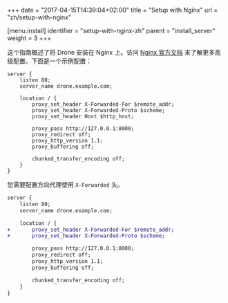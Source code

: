 +++
date = "2017-04-15T14:39:04+02:00"
title = "Setup with Nginx"
url = "zh/setup-with-nginx"

[menu.install]
  identifier = "setup-with-nginx-zh"
  parent = "install_server"
  weight = 3
+++

<!--This guide provides a basic overview for installing Drone server behind the nginx webserver. For more advanced configuration options please consult the official nginx [documentation](https://www.nginx.com/resources/admin-guide/).-->

这个指南概述了将 Drone 安装在 Nginx 上。访问 [Nginx 官方文档](https://www.nginx.com/resources/admin-guide/) 来了解更多高级配置。下面是一个示例配置：

```nginx
server {
    listen 80;
    server_name drone.example.com;

    location / {
        proxy_set_header X-Forwarded-For $remote_addr;
        proxy_set_header X-Forwarded-Proto $scheme;
        proxy_set_header Host $http_host;

        proxy_pass http://127.0.0.1:8000;
        proxy_redirect off;
        proxy_http_version 1.1;
        proxy_buffering off;

        chunked_transfer_encoding off;
    }
}
```

<!--You must configure the proxy to set `X-Forwarded` proxy headers:-->

您需要配置方向代理使用 `X-Forwarded` 头。

```diff
server {
    listen 80;
    server_name drone.example.com;

    location / {
+       proxy_set_header X-Forwarded-For $remote_addr;
+       proxy_set_header X-Forwarded-Proto $scheme;

        proxy_pass http://127.0.0.1:8000;
        proxy_redirect off;
        proxy_http_version 1.1;
        proxy_buffering off;

        chunked_transfer_encoding off;
    }
}
```
